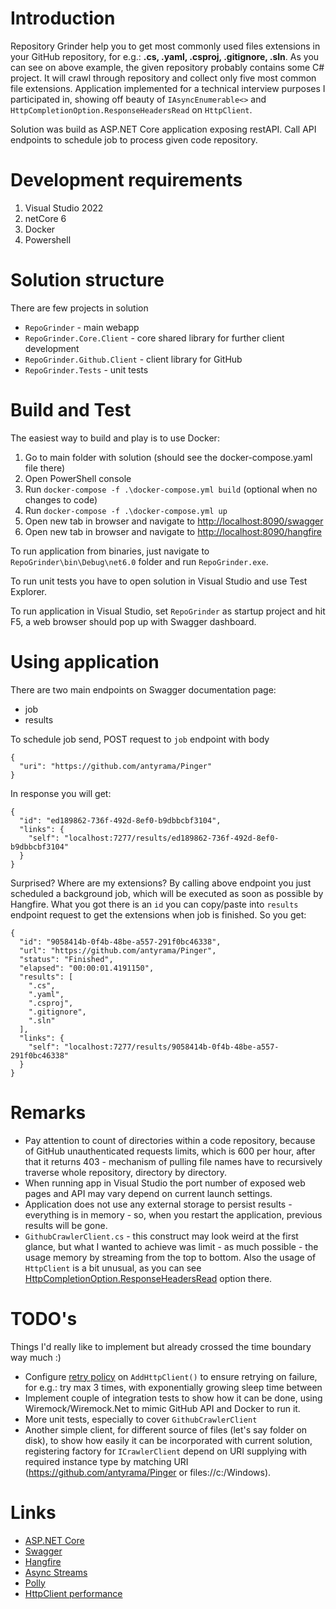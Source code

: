 # Introduction 
Repository Grinder help you to get most commonly used files extensions in your GitHub repository, for e.g.: **.cs, .yaml, .csproj, .gitignore, .sln**. As you can see on above example, the given repository probably contains some C# project. It will crawl through repository and collect only five most common file extensions. Application implemented for a technical interview purposes I participated in, showing off beauty of `IAsyncEnumerable<>` and `HttpCompletionOption.ResponseHeadersRead` on `HttpClient`.

Solution was build as ASP.NET Core application exposing restAPI. Call API endpoints to schedule job to process given code repository.

# Development requirements
1. Visual Studio 2022
2. netCore 6
3. Docker
4. Powershell

# Solution structure
There are few projects in solution
* `RepoGrinder` - main webapp
* `RepoGrinder.Core.Client` - core shared library for further client development
* `RepoGrinder.Github.Client` - client library for GitHub
* `RepoGrinder.Tests` - unit tests

# Build and Test
The easiest way to build and play is to use Docker:
1. Go to main folder with solution (should see the docker-compose.yaml file there)
2. Open PowerShell console
3. Run `docker-compose -f .\docker-compose.yml build` (optional when no changes to code)
4. Run `docker-compose -f .\docker-compose.yml up`
5. Open new tab in browser and navigate to [http://localhost:8090/swagger](http://localhost:8090/swagger)
6. Open new tab in browser and navigate to [http://localhost:8090/hangfire](http://localhost:8090/hangfire)

To run application from binaries, just navigate to `RepoGrinder\bin\Debug\net6.0` folder and run `RepoGrinder.exe`.

To run unit tests you have to open solution in Visual Studio and use Test Explorer.

To run application in Visual Studio, set `RepoGrinder` as startup project and hit F5, a web browser should pop up with Swagger dashboard.

# Using application
There are two main endpoints on Swagger documentation page:
* job
* results

To schedule job send, POST request to `job` endpoint with body
```
{
  "uri": "https://github.com/antyrama/Pinger"
}
```

In response you will get:
```
{
  "id": "ed189862-736f-492d-8ef0-b9dbbcbf3104",
  "links": {
    "self": "localhost:7277/results/ed189862-736f-492d-8ef0-b9dbbcbf3104"
  }
}
```

Surprised? Where are my extensions? By calling above endpoint you just scheduled a background job, which will be executed as soon as possible by Hangfire. What you got there is an `id` you can copy/paste into `results` endpoint request to get the extensions when job is finished. So you get:

```
{
  "id": "9058414b-0f4b-48be-a557-291f0bc46338",
  "url": "https://github.com/antyrama/Pinger",
  "status": "Finished",
  "elapsed": "00:00:01.4191150",
  "results": [
    ".cs",
    ".yaml",
    ".csproj",
    ".gitignore",
    ".sln"
  ],
  "links": {
    "self": "localhost:7277/results/9058414b-0f4b-48be-a557-291f0bc46338"
  }
}
```

# Remarks
* Pay attention to count of directories within a code repository, because of GitHub unauthenticated requests limits, which is 600 per hour, after that it returns 403 - mechanism of pulling file names have to recursively traverse whole repository, directory by directory.
* When running app in Visual Studio the port number of exposed web pages and API may vary depend on current launch settings.
* Application does not use any external storage to persist results - everything is in memory - so, when you restart the application, previous results will be gone.
* `GithubCrawlerClient.cs` - this construct may look weird at the first glance, but what I wanted to achieve was limit - as much possible - the usage memory by streaming from the top to bottom. Also the usage of `HttpClient` is a bit unusual, as you can see [HttpCompletionOption.ResponseHeadersRead](https://www.stevejgordon.co.uk/using-httpcompletionoption-responseheadersread-to-improve-httpclient-performance-dotnet) option there.

# TODO's
Things I'd really like to implement but already crossed the time boundary way much :)
* Configure [retry policy](https://github.com/App-vNext/Polly) on `AddHttpClient()` to ensure retrying on failure, for e.g.: try max 3 times, with exponentially growing sleep time between
* Implement couple of integration tests to show how it can be done, using Wiremock/Wiremock.Net to mimic GitHub API and Docker to run it.
* More unit tests, especially to cover `GithubCrawlerClient`
* Another simple client, for different source of files (let's say folder on disk), to show how easily it can be incorporated with current solution, registering factory for `ICrawlerClient` depend on URI supplying with required instance type by matching URI (https://github.com/antyrama/Pinger or files://c:/Windows).

# Links
* [ASP.NET Core](https://github.com/aspnet/Home)
* [Swagger](https://swagger.io)
* [Hangfire](https://www.hangfire.io/)
* [Async Streams](https://docs.microsoft.com/en-us/dotnet/csharp/whats-new/tutorials/generate-consume-asynchronous-stream)
* [Polly](https://github.com/App-vNext/Polly)
* [HttpClient performance](https://www.stevejgordon.co.uk/using-httpcompletionoption-responseheadersread-to-improve-httpclient-performance-dotnet)